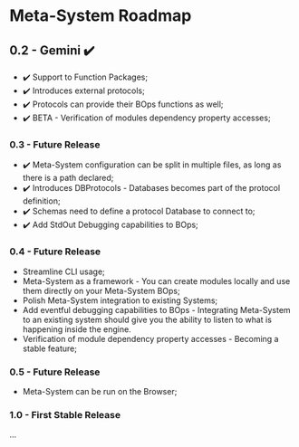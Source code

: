 # Meta-System Roadmap

## 0.2 - Gemini :heavy_check_mark: 
- :heavy_check_mark: Support to Function Packages;
- :heavy_check_mark: Introduces external protocols;
- :heavy_check_mark: Protocols can provide their BOps functions as well;
- :heavy_check_mark: BETA - Verification of modules dependency property accesses;

### 0.3 - Future Release
- :heavy_check_mark: Meta-System configuration can be split in multiple files, as long as there is a path declared;
- :heavy_check_mark: Introduces DBProtocols - Databases becomes part of the protocol definition;
- :heavy_check_mark: Schemas need to define a protocol Database to connect to;
- :heavy_check_mark: Add StdOut Debugging capabilities to BOps;

### 0.4 - Future Release
- Streamline CLI usage;
- Meta-System as a framework - You can create modules locally and use them directly on your Meta-System BOps;
- Polish Meta-System integration to existing Systems;
- Add eventful debugging capabilities to BOps - Integrating Meta-System to an existing system should give you the ability to listen to what is happening inside the engine.
- Verification of module dependency property accesses - Becoming a stable feature;

### 0.5 - Future Release
- Meta-System can be run on the Browser;

### 1.0 - First Stable Release
...
